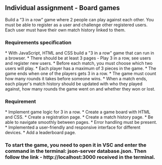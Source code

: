  <h2>Individual assignment - Board games</h2>

Build a “3 in a row” game where 2 people can play against each other. 
You must be able to register as a user and challenge other registered users. 
Each user must have their own match history linked to them.

<h3>Requirements specification</h3>
* With JavaScript, HTML and CSS build a "3 in a row" game that can run in a browser.
* There should be at least 3 pages - Play 3 in a row, see users and register new users.
* Before each match, you must choose which two users will play.
* Each player has a maximum of 3 pieces in the game.
* The game ends when one of the players gets 3 in a row.
* The game must count how many rounds it takes before someone wins.
* When a match ends, each player's match history should be updated with who they played against, how many rounds the game went on and whether they won or lost.

<h3>Requirement</h3>
* Implement game logic for 3 in a row.
* Create a game board with HTML and CSS.
* Create a registration page.
* Create a match history page.
* Be able to navigate smoothly between pages.
* Error handling must be present.
* Implemented a user-friendly and responsive interface for different devices.
* Add a leaderboard page.

  <h3>To start the game, you need to open it in VSC and enter the command in the terminal: json-server database.json. Then follow the link - http://localhost:3000 received in the terminal.</h3>
